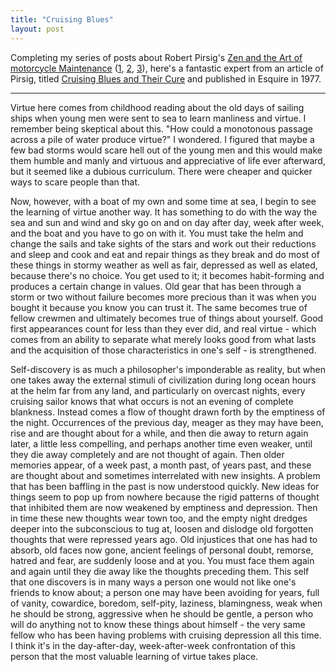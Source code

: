 ```yaml
---
title: "Cruising Blues"
layout: post
---
```


Completing my series of posts about Robert Pirsig's
[Zen and the Art of motorcycle Maintenance][zen] ([1], [2], [3]), here's a
fantastic expert from an article of Pirsig, titled
[Cruising Blues and Their Cure] and published in Esquire in 1977.

[zen]: https://en.wikipedia.org/wiki/Zen_and_the_Art_of_Motorcycle_Maintenance

[1]: /stuckness-and-understanding
[2]: /peace-of-mind
[3]: /gumption-arete

[Cruising Blues and Their Cure]: http://www.moq.org/forum/Pirsig/cruisingblues.html

----

Virtue here comes from childhood reading about the old days of sailing ships
when young men were sent to sea to learn manliness and virtue. I remember being
skeptical about this. "How could a monotonous passage across a pile of water
produce virtue?" I wondered. I figured that maybe a few bad storms would scare
hell out of the young men and this would make them humble and manly and virtuous
and appreciative of life ever afterward, but it seemed like a dubious
curriculum. There were cheaper and quicker ways to scare people than that.

Now, however, with a boat of my own and some time at sea, I begin to see the
learning of virtue another way. It has something to do with the way the sea and
sun and wind and sky go on and on day after day, week after week, and the boat
and you have to go on with it. You must take the helm and change the sails and
take sights of the stars and work out their reductions and sleep and cook and
eat and repair things as they break and do most of these things in stormy
weather as well as fair, depressed as well as elated, because there's no choice.
You get used to it; it becomes habit-forming and produces a certain change in
values. Old gear that has been through a storm or two without failure becomes
more precious than it was when you bought it because you know you can trust it.
The same becomes true of fellow crewmen and ultimately becomes true of things
about yourself. Good first appearances count for less than they ever did, and
real virtue - which comes from an ability to separate what merely looks good
from what lasts and the acquisition of those characteristics in one's self - is
strengthened.

Self-discovery is as much a philosopher's imponderable as reality, but when one
takes away the external stimuli of civilization during long ocean hours at the
helm far from any land, and particularly on overcast nights, every cruising
sailor knows that what occurs is not an evening of complete blankness. Instead
comes a flow of thought drawn forth by the emptiness of the night. Occurrences
of the previous day, meager as they may have been, rise and are thought about
for a while, and then die away to return again later, a little less compelling,
and perhaps another time even weaker, until they die away completely and are not
thought of again. Then older memories appear, of a week past, a month past, of
years past, and these are thought about and sometimes interrelated with new
insights. A problem that has been baffling in the past is now understood
quickly. New ideas for things seem to pop up from nowhere because the rigid
patterns of thought that inhibited them are now weakened by emptiness and
depression. Then in time these new thoughts wear town too, and the empty night
dredges deeper into the subconscious to tug at, loosen and dislodge old
forgotten thoughts that were repressed years ago. Old injustices that one has
had to absorb, old faces now gone, ancient feelings of personal doubt, remorse,
hatred and fear, are suddenly loose and at you. You must face them again and
again until they die away like the thoughts preceding them. This self that one
discovers is in many ways a person one would not like one's friends to know
about; a person one may have been avoiding for years, full of vanity, cowardice,
boredom, self-pity, laziness, blamingness, weak when he should be strong,
aggressive when he should be gentle, a person who will do anything not to know
these things about himself - the very same fellow who has been having problems
with cruising depression all this time. I think it's in the day-after-day,
week-after-week confrontation of this person that the most valuable learning of
virtue takes place.
